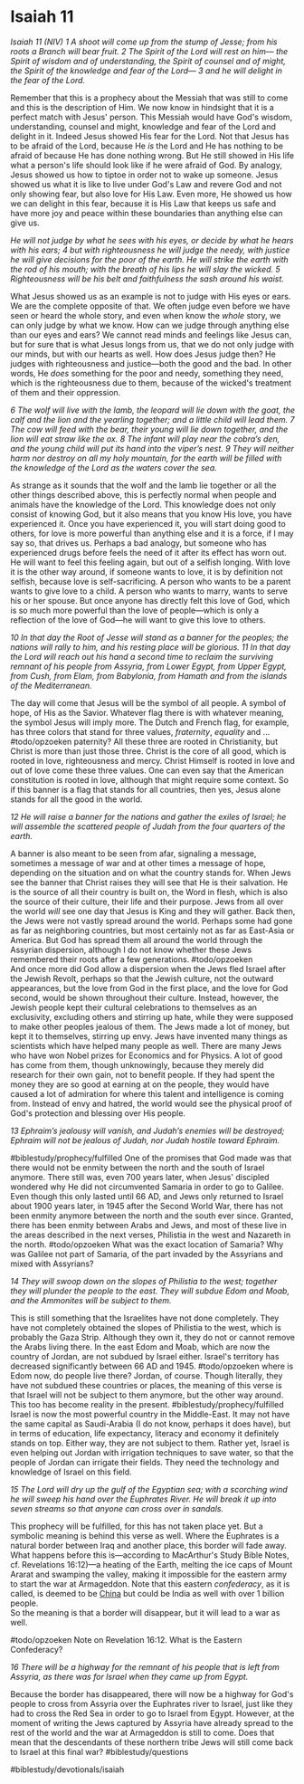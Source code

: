 # Isaiah 11
*Isaiah 11 (NIV) 1 A shoot will come up from the stump of Jesse;*
*from his roots a Branch will bear fruit.*
*2 The Spirit of the Lord will rest on him—*
*the Spirit of wisdom and of understanding,*
*the Spirit of counsel and of might,*
*the Spirit of the knowledge and fear of the Lord—*
*3 and he will delight in the fear of the Lord.*

Remember that this is a prophecy about the Messiah that was still to come and this is the description of Him. We now know in hindsight that it is a perfect match with Jesus' person. This Messiah would have God's wisdom, understanding, counsel and might, knowledge and fear of the Lord and delight in it. 
Indeed Jesus showed His fear for the Lord. Not that Jesus has to be afraid of the Lord, because He *is* the Lord and He has nothing to be afraid of because He has done nothing wrong. But He still showed in His life what a person's life should look like if he were afraid of God. By analogy, Jesus showed us how to tiptoe in order not to wake up someone. Jesus showed us what it is like to live under God's Law and revere God and not only showing fear, but also love for His Law. Even more, He showed us how we can delight in this fear, because it is His Law that keeps us safe and have more joy and peace within these boundaries than anything else can give us. 

*He will not judge by what he sees with his eyes,*
*or decide by what he hears with his ears;*
*4 but with righteousness he will judge the needy,*
*with justice he will give decisions for the poor of the earth.*
*He will strike the earth with the rod of his mouth;*
*with the breath of his lips he will slay the wicked.*
*5 Righteousness will be his belt*
*and faithfulness the sash around his waist.*

What Jesus showed us as an example is not to judge with His eyes or ears. We are the complete opposite of that. We often judge even before we have seen or heard the whole story, and even when know the *whole* story, we can only judge by what we know. How can we judge through anything else than our eyes and ears? We cannot read minds and feelings like Jesus can, but for sure that is what Jesus longs from us, that we do not only judge with our minds, but with our hearts as well. 
How does Jesus judge then? He judges with righteousness and justice—both the good and the bad. In other words, He *does* something for the poor and needy, something they need, which is the righteousness due to them, because of the wicked's treatment of them and their oppression. 

*6 The wolf will live with the lamb,*
*the leopard will lie down with the goat,*
*the calf and the lion and the yearling together;*
*and a little child will lead them.*
*7 The cow will feed with the bear,*
*their young will lie down together,*
*and the lion will eat straw like the ox.*
*8 The infant will play near the cobra’s den,*
*and the young child will put its hand into the viper’s nest.*
*9 They will neither harm nor destroy*
*on all my holy mountain,*
*for the earth will be filled with the knowledge of the Lord*
*as the waters cover the sea.*

As strange as it sounds that the wolf and the lamb lie together or all the other things described above, this is perfectly normal when people and animals have the knowledge of the Lord. This knowledge does not only consist of knowing God, but it also means that you know His love, you have experienced it. Once you have experienced it, you will start doing good to others, for love is more powerful than anything else and it is a force, if I may say so, that drives us. 
Perhaps a bad analogy, but someone who has experienced drugs before feels the need of it after its effect has worn out. He will want to feel this feeling again, but out of a selfish longing. With love it is the other way around, if someone wants to love, it is by definition not selfish, because love is self-sacrificing. A person who wants to be a parent wants to give love to a child. A person who wants to marry, wants to serve his or her spouse. But once anyone has directly felt this love of God, which is so much more powerful than the love of people—which is only a reflection of the love of God—he will want to give this love to others. 

*10 In that day the Root of Jesse will stand as a banner for the peoples; the nations will rally to him, and his resting place will be glorious. 11 In that day the Lord will reach out his hand a second time to reclaim the surviving remnant of his people from Assyria, from Lower Egypt, from Upper Egypt, from Cush, from Elam, from Babylonia, from Hamath and from the islands of the Mediterranean.*

The day will come that Jesus will be the symbol of all people. A symbol of hope, of His as the Savior. Whatever flag there is with whatever meaning, the symbol Jesus will imply more. The Dutch and French flag, for example, has three colors that stand for three values, *fraternity*, *equality* and ...
#todo/opzoeken  paternity?
All these three are rooted in Christianity, but Christ is more than just those three. Christ is the core of all good, which is rooted in love, righteousness and mercy. 
Christ Himself is rooted in love and out of love come these three values. One can even say that the American constitution is rooted in love, although that might require some context. 
So if this banner is a flag that stands for all countries, then yes, Jesus alone stands for all the good in the world. 

*12 He will raise a banner for the nations*
*and gather the exiles of Israel;*
*he will assemble the scattered people of Judah*
*from the four quarters of the earth.*

A banner is also meant to be seen from afar, signaling a message, sometimes a message of war and at other times a message of hope, depending on the situation and on what the country stands for. When Jews see the banner that Christ raises they will see that He is their salvation. He is the source of all their country is built on, the Word in flesh, which is also the source of their culture, their life and their purpose.
Jews from all over the world *will* see one day that Jesus is King and they will gather. Back then, the Jews were not vastly spread around the world. Perhaps some had gone as far as neighboring countries, but most certainly not as far as East-Asia or America. But God has spread them all around the world through the Assyrian dispersion, although I do not know whether these Jews remembered their roots after a few generations. 
#todo/opzoeken  
And once more did God allow a dispersion when the Jews fled Israel after the Jewish Revolt, perhaps so that the Jewish culture, not the outward appearances, but the love from God in the first place, and the love for God second, would be shown throughout their culture. 
Instead, however, the Jewish people kept their cultural celebrations to themselves as an exclusivity, excluding others and stirring up hate, while they were supposed to make other peoples jealous of them. The Jews made a lot of money, but kept it to themselves, stirring up envy. Jews have invented many things as scientists which have helped many people as well. There are many Jews who have won Nobel prizes for Economics and for Physics. A lot of good has come from them, though unknowingly, because they merely did research for their own gain, not to benefit people. 
If they had spent the money they are so good at earning at on the people, they would have caused a lot of admiration for where this talent and intelligence is coming from. Instead of envy and hatred, the world would see the physical proof of God's protection and blessing over His people.

*13 Ephraim’s jealousy will vanish,*
*and Judah’s enemies will be destroyed;*
*Ephraim will not be jealous of Judah,*
*nor Judah hostile toward Ephraim.*

#biblestudy/prophecy/fulfilled One of the promises that God made was that there would not be enmity between the north and the south of Israel anymore. There still was, even 700 years later, when Jesus' discipled wondered why He did not circumvented Samaria in order to go to Galilee. Even though this only lasted until 66 AD, and Jews only returned to Israel about 1900 years later, in 1945 after the Second World War, there has not been enmity anymore between the north and the south ever since. Granted, there has been enmity between Arabs and Jews, and most of these live in the areas described in the next verses, Philistia in the west and Nazareth in the north. 
#todo/opzoeken What was the exact location of Samaria? Why was Galilee not part of Samaria, of the part invaded by the Assyrians and mixed with Assyrians?

*14 They will swoop down on the slopes of Philistia to the west;*
*together they will plunder the people to the east.*
*They will subdue Edom and Moab,*
*and the Ammonites will be subject to them.*

This is still something that the Israelites have not done completely. They have not completely obtained the slopes of Philistia to the west, which is probably the Gaza Strip. Although they own it, they do not or cannot remove the Arabs living there. In the east Edom and Moab, which are now the country of Jordan, are not subdued by Israel either. Israel's territory has decreased significantly between 66 AD and 1945. 
#todo/opzoeken  where is Edom now, do people live there? Jordan, of course. 
Though literally, they have not subdued these countries or places, the meaning of this verse is that Israel will not be subject to them anymore, but the other way around. This too has become reality in the present. #biblestudy/prophecy/fulfilled Israel is now the most powerful country in the Middle-East. It may not have the same capital as Saudi-Arabia (I do not know, perhaps it does have), but in terms of education, life expectancy, literacy and economy it definitely stands on top. 
Either way, they are not subject to them. Rather yet, Israel is even helping out Jordan with irrigation techniques to save water, so that the people of Jordan can irrigate their fields. They need the technology and knowledge of Israel on this field. 

*15 The Lord will dry up*
*the gulf of the Egyptian sea;*
*with a scorching wind he will sweep his hand*
*over the Euphrates River.*
*He will break it up into seven streams*
*so that anyone can cross over in sandals.*

This prophecy will be fulfilled, for this has not taken place yet. But a symbolic meaning is behind this verse as well. Where the Euphrates is a natural border between Iraq and another place, this border will fade away. 
What happens before this is—according to MacArthur's Study Bible Notes, cf. Revelations 16:12)—a heating of the Earth, melting the ice caps of Mount Ararat and swamping the valley, making it impossible for the eastern army to start the war at Armageddon. Note that this eastern *confederacy*, as it is called, is deemed to be [China](http://www.christiandataresources.com/easternconfederacy.htm) but could be India as well with over 1 billion people.  
So the meaning is that a border will disappear, but it will lead to a war as well. 

#todo/opzoeken  Note on Revelation 16:12. What is the Eastern Confederacy? 

*16 There will be a highway for the remnant of his people*
*that is left from Assyria,*
*as there was for Israel*
*when they came up from Egypt.*

Because the border has disappeared, there will now be a highway for God's people to cross from Assyria over the Euphrates river to Israel, just like they had to cross the Red Sea in order to go to Israel from Egypt. 
However, at the moment of writing the Jews captured by Assyria have already spread to the rest of the world and the war at Armageddon is still to come. Does that mean that the descendants of these northern tribe Jews will still come back to Israel at this final war? #biblestudy/questions

#biblestudy/devotionals/isaiah